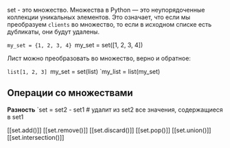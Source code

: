 
set - это множество. Множества в Python — это неупорядоченные коллекции уникальных элементов. Это означает, что если мы преобразуем `clients` во множество, то если в исходном списке есть дубликаты, они будут удалены.

`my_set = {1, 2, 3, 4}
`my_set = set([1, 2, 3, 4])

Лист можно преобразовать во множество, верно и обратное:

`list[1, 2, 3]
`my_set = set(list)
`my_list = list(my_set)

## Операции со множествами

**Разность**
`set = set2 - set1 # удалит из set2 все значения, содержащиеся в set1

[[set.add()]]
[[set.remove()]]
[[set.discard()]]
[[set.pop()]]
[[set.union()]]
[[set.intersection()]]
